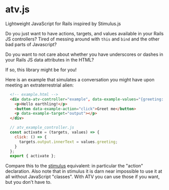 # atv.js
Lightweight JavaScript for Rails inspired by Stimulus.js


Do you just want to have actions, targets, and values available in your Rails JS controllers? Tired of messing around with `this` and `bind` and the other bad parts of Javascript?

Do you want to not care about whether you have underscores or dashes in your Rails JS data attributes in the HTML?


If so, this library might be for you!

Here is an example that simulates a conversation you might have upon meeting an extraterrestrial alien:

```html
  <!-- example.html -->
  <div data-atv-controller="example", data-example-values="{greeting: 'We come in peace'}">
    <p>Hello earthling!</p>
    <button data-example-action="click">Greet me</button>
    <p data-example-target="output"></p>
  </div>
```
```js
  // atv_example_controller.js
  const activate = (targets, values) => {
    click: () => {
      targets.output.innerText = values.greeting;
    }
  };
  export { activate };

```

Compare this to the [stimulus](https://stimulus.hotwired.dev) equivalent: in particular the "action" declaration. Also note that in stimulus it is darn near impossible to use it at all without JavaScript "classes". With ATV you can use those if you want, but you don't have to.
